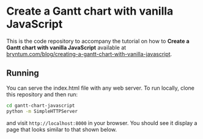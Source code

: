 # Create a Gantt chart with vanilla JavaScript

This is the code repository to accompany the tutorial on how to **Create a Gantt chart with vanilla JavaScript** available at [bryntum.com/blog/creating-a-gantt-chart-with-vanilla-javascript](https://www.bryntum.com/blog/creating-a-gantt-chart-with-vanilla-javascript).


## Running

You can serve the index.html file with any web server. To run locally, clone this repository and then run:

```bash
cd gantt-chart-javascript
python -m SimpleHTTPServer
```

and visit `http://localhost:8000` in your browser. You should see it display a page that looks similar to that shown below.

